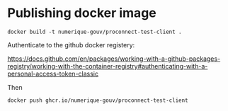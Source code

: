 # Publishing docker image

```
docker build -t numerique-gouv/proconnect-test-client .
```

Authenticate to the github docker registery:

https://docs.github.com/en/packages/working-with-a-github-packages-registry/working-with-the-container-registry#authenticating-with-a-personal-access-token-classic

Then

```
docker push ghcr.io/numerique-gouv/proconnect-test-client
```
